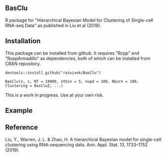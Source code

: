 ## BasClu

R package for "Hierarchical Bayesian Model for Clustering of Single-cell RNA-seq Data" as published in Liu et al (2019).

## Installation
This package can be installed from github. It requires "Rcpp" and "RcppArmadillo" as
dependencies, both of which can be installed from CRAN repository.

```
devtools::install_github("raivivek/BasClu")
```
```
BasClu(x, s, NT = 10000, nthin = 5, nupd = 100, Nburn = 100, Clustering = BasCluZ, ...)
```

This is a work in progress. Use at your own risk.

## Example


## Reference
Liu, Y., Warren, J. L. & Zhao, H. A hierarchical Bayesian model for single-cell clustering using RNA-sequencing data. Ann. Appl. Stat. 13, 1733–1752 (2019).
